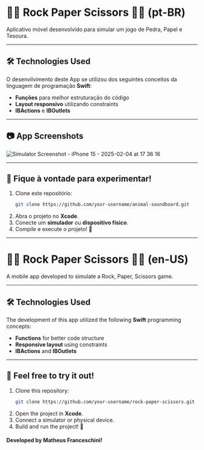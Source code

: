 # ✊🏻 Rock Paper Scissors ✋🏻 (pt-BR)

Aplicativo móvel desenvolvido para simular um jogo de Pedra, Papel e Tesoura.

---

## 🛠️ Technologies Used
O desenvilvimento deste App se utilizou dos seguintes conceitos da linguagem de programação **Swift**:

- **Funções** para melhor estruturação do código
- **Layout responsivo** utilizando constraints
- **IBActions** e **IBOutlets**

---

## 📷 App Screenshots
![Simulator Screenshot - iPhone 15 - 2025-02-04 at 17 36 16](https://github.com/user-attachments/assets/fc082e22-88da-4728-bcf0-08e053fd5aaf)


---

## 📲 Fique à vontade para experimentar!
1. Clone este repositório:
   ```bash
   git clone https://github.com/your-username/animal-soundboard.git
   ```
2. Abra o projeto no **Xcode**.
3. Conecte um **simulador** ou **dispositivo físico**.
4. Compile e execute o projeto! 🎉

---

# ✊🏻 Rock Paper Scissors ✋🏻 (en-US)

A mobile app developed to simulate a Rock, Paper, Scissors game.

---

## 🛠️ Technologies Used
The development of this app utilized the following **Swift** programming concepts:

- **Functions** for better code structure  
- **Responsive layout** using constraints  
- **IBActions** and **IBOutlets**  

---

## 📲 Feel free to try it out!
1. Clone this repository:
   ```bash
   git clone https://github.com/your-username/rock-paper-scissors.git
   ```
2. Open the project in **Xcode**.
3. Connect a simulator or physical device.
4. Build and run the project! 🎉

#### Developed by Matheus Franceschini!

